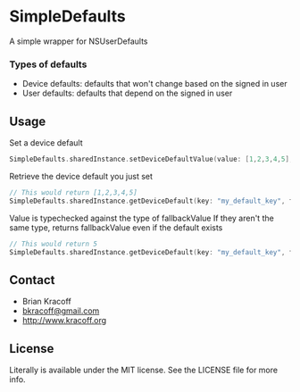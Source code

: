 SimpleDefaults
==============

A simple wrapper for NSUserDefaults

### Types of defaults

* Device defaults: defaults that won't change based on the signed in user
* User defaults: defaults that depend on the signed in user

## Usage

Set a device default
```swift
SimpleDefaults.sharedInstance.setDeviceDefaultValue(value: [1,2,3,4,5], key: "my_key")
```

Retrieve the device default you just set
```swift
// This would return [1,2,3,4,5]
SimpleDefaults.sharedInstance.getDeviceDefault(key: "my_default_key", fallbackValue: [])
```

Value is typechecked against the type of fallbackValue
If they aren't the same type, returns fallbackValue even if the default exists
```swift
// This would return 5
SimpleDefaults.sharedInstance.getDeviceDefault(key: "my_default_key", fallbackValue: 5)
```

## Contact

* Brian Kracoff
* bkracoff@gmail.com
* http://www.kracoff.org

## License

Literally is available under the MIT license. See the LICENSE file for more info.
